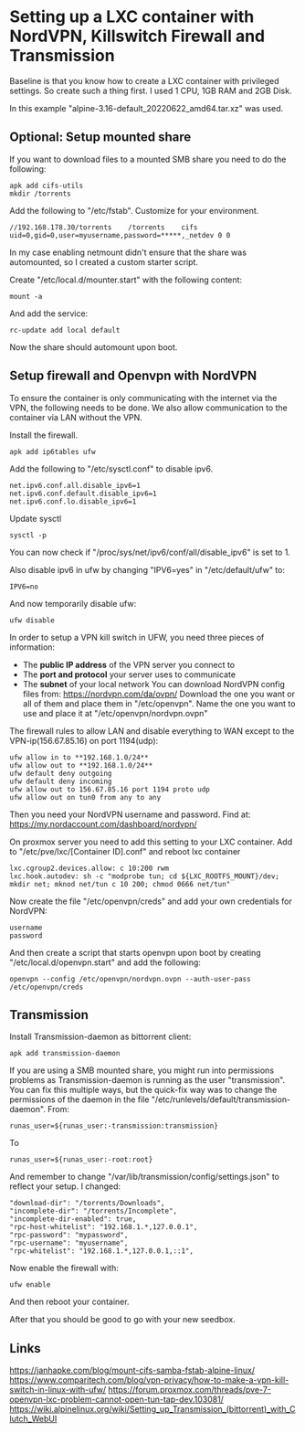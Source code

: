# Setting up a LXC container with NordVPN, Killswitch Firewall and Transmission
Baseline is that you know how to create a LXC container with privileged settings. So create such a thing first. I used 1 CPU, 1GB RAM and 2GB Disk.

In this example "alpine-3.16-default_20220622_amd64.tar.xz" was used.

## Optional: Setup mounted share
If you want to download files to a mounted SMB share you need to do the following:
~~~
apk add cifs-utils
mkdir /torrents
~~~

Add the following to "/etc/fstab". Customize for your environment.
```
//192.168.178.30/torrents    /torrents    cifs    uid=0,gid=0,user=myusername,password=*****,_netdev 0 0
```
In my case enabling netmount didn't ensure that the share was automounted, so I created a custom starter script.

Create "/etc/local.d/mounter.start" with the following content:
```
mount -a
```
And add the service:
~~~
rc-update add local default
~~~
Now  the share should automount upon boot.

## Setup firewall and Openvpn with NordVPN
To ensure the container is only communicating with the internet via the VPN, the following needs to be done. We also allow communication to the container via LAN without the VPN.

Install the firewall.
~~~
apk add ip6tables ufw
~~~
Add the following to "/etc/sysctl.conf" to disable ipv6.
~~~
net.ipv6.conf.all.disable_ipv6=1
net.ipv6.conf.default.disable_ipv6=1
net.ipv6.conf.lo.disable_ipv6=1
~~~
Update sysctl
~~~
sysctl -p
~~~
You can now check if "/proc/sys/net/ipv6/conf/all/disable_ipv6" is set to 1.

Also disable ipv6 in ufw by changing "IPV6=yes" in "/etc/default/ufw" to:
~~~
IPV6=no
~~~
And now temporarily disable ufw:
~~~
ufw disable
~~~

In order to setup a VPN kill switch in UFW, you need three pieces of information:
-   The **public IP address** of the VPN server you connect to
-   The **port and protocol** your server uses to communicate
-   The **subnet** of your local network
You can download NordVPN config files from: https://nordvpn.com/da/ovpn/
Download the one you want or all of them and place them in "/etc/openvpn". Name the one you want to use and place it at "/etc/openvpn/nordvpn.ovpn"

The firewall rules to allow LAN and disable everything to WAN except to the VPN-ip(156.67.85.16) on port 1194(udp):
~~~
ufw allow in to **192.168.1.0/24**
ufw allow out to **192.168.1.0/24**
ufw default deny outgoing
ufw default deny incoming
ufw allow out to 156.67.85.16 port 1194 proto udp
ufw allow out on tun0 from any to any
~~~

Then you need your NordVPN username and password. Find at: https://my.nordaccount.com/dashboard/nordvpn/

On proxmox server you need to add this setting to your LXC container. Add to "/etc/pve/lxc/[Container ID].conf" and reboot lxc container
```
lxc.cgroup2.devices.allow: c 10:200 rwm
lxc.hook.autodev: sh -c "modprobe tun; cd ${LXC_ROOTFS_MOUNT}/dev; mkdir net; mknod net/tun c 10 200; chmod 0666 net/tun"
```
Now create the file "/etc/openvpn/creds" and add your own credentials for NordVPN:
~~~
username
password
~~~
And then create a script that starts openvpn upon boot by creating "/etc/local.d/openvpn.start" and add the following:
~~~
openvpn --config /etc/openvpn/nordvpn.ovpn --auth-user-pass /etc/openvpn/creds
~~~

## Transmission
Install Transmission-daemon as bittorrent client:
~~~
apk add transmission-daemon
~~~

If you are using a SMB mounted share, you might run into permissions problems as Transmission-daemon is running as the user "transmission". You can fix this multiple ways, but the quick-fix way was to change the permissions of the daemon in the file "/etc/runlevels/default/transmission-daemon".
From:
~~~
runas_user=${runas_user:-transmission:transmission}
~~~~
To
~~~
runas_user=${runas_user:-root:root}
~~~
And remember to change "/var/lib/transmission/config/settings.json" to reflect your setup. I changed:
~~~
"download-dir": "/torrents/Downloads",
"incomplete-dir": "/torrents/Incomplete",
"incomplete-dir-enabled": true,
"rpc-host-whitelist": "192.168.1.*,127.0.0.1",
"rpc-password": "mypassword",
"rpc-username": "myusername",
"rpc-whitelist": "192.168.1.*,127.0.0.1,::1",
~~~

Now enable the firewall with:
~~~
ufw enable
~~~

And then reboot your container.

After that you should be good to go with your new seedbox.

## Links
https://janhapke.com/blog/mount-cifs-samba-fstab-alpine-linux/
https://www.comparitech.com/blog/vpn-privacy/how-to-make-a-vpn-kill-switch-in-linux-with-ufw/
https://forum.proxmox.com/threads/pve-7-openvpn-lxc-problem-cannot-open-tun-tap-dev.103081/
https://wiki.alpinelinux.org/wiki/Setting_up_Transmission_(bittorrent)_with_Clutch_WebUI
